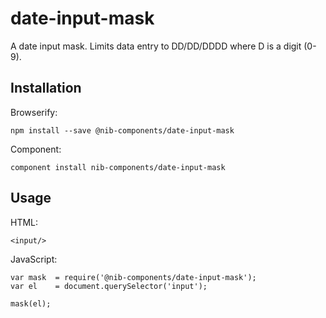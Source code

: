 # date-input-mask

A date input mask. Limits data entry to DD/DD/DDDD where D is a digit (0-9).

## Installation 

Browserify:

    npm install --save @nib-components/date-input-mask
    
Component:

    component install nib-components/date-input-mask
    
## Usage

HTML:

    <input/>

JavaScript:

    var mask  = require('@nib-components/date-input-mask');
    var el    = document.querySelector('input');
    
    mask(el);